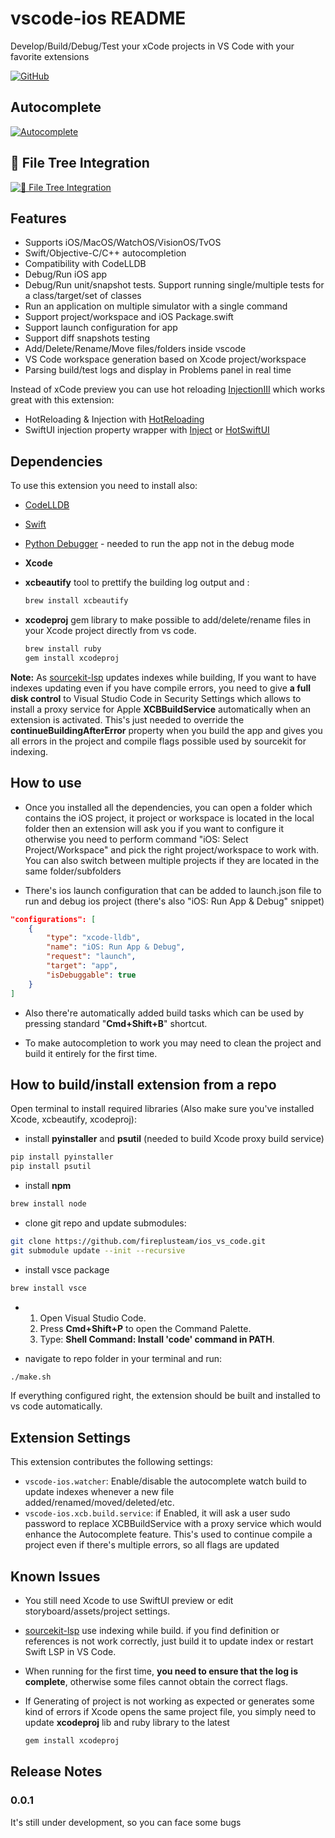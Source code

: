 # vscode-ios README

Develop/Build/Debug/Test your xCode projects in VS Code with your favorite extensions

[![GitHub](https://img.shields.io/github/stars/fireplusteam/ios_vs_code?style=social)](https://github.com/fireplusteam/ios_vs_code)

## Autocomplete

[![Autocomplete](https://img.youtube.com/vi/0dXQGY0IIEA/0.jpg)](https://youtu.be/0dXQGY0IIEA)

## 🌳 File Tree Integration

[![🌳 File Tree Integration](https://img.youtube.com/vi/3C-abUZGkgE/0.jpg)](https://youtu.be/3C-abUZGkgE)

## Features

- Supports iOS/MacOS/WatchOS/VisionOS/TvOS
- Swift/Objective-C/C++ autocompletion
- Compatibility with CodeLLDB
- Debug/Run iOS app
- Debug/Run unit/snapshot tests. Support running single/multiple tests for a class/target/set of classes
- Run an application on multiple simulator with a single command
- Support project/workspace and iOS Package.swift
- Support launch configuration for app
- Support diff snapshots testing
- Add/Delete/Rename/Move files/folders inside vscode
- VS Code workspace generation based on Xcode project/workspace
- Parsing build/test logs and display in Problems panel in real time

Instead of xCode preview you can use hot reloading [InjectionIII](https://github.com/johnno1962/InjectionIII) which works great with this extension:

- HotReloading & Injection with [HotReloading](https://github.com/johnno1962/HotReloading)
- SwiftUI injection property wrapper with [Inject](https://github.com/krzysztofzablocki/Inject) or [HotSwiftUI](https://github.com/johnno1962/HotSwiftUI)

## Dependencies

To use this extension you need to install also:

- [CodeLLDB](https://marketplace.visualstudio.com/items?itemName=vadimcn.vscode-lldb)
- [Swift](https://marketplace.visualstudio.com/items?itemName=sswg.swift-lang)
- [Python Debugger](https://marketplace.visualstudio.com/items?itemName=ms-python.debugpy) - needed to run the app not in the debug mode
- **Xcode**

- **xcbeautify** tool to prettify the building log output and :

  ```bash
  brew install xcbeautify
  ```

- **xcodeproj** gem library to make possible to add/delete/rename files in your Xcode project directly from vs code.

  ```bash
  brew install ruby
  gem install xcodeproj
  ```

**Note:**
As [sourcekit-lsp](https://github.com/apple/sourcekit-lsp) updates indexes while building, If you want to have indexes updating even if you have compile errors, you need to give **a full disk control** to Visual Studio Code in Security Settings which allows to install a proxy service for Apple **XCBBuildService** automatically when an extension is activated.
This's just needed to override the **continueBuildingAfterError** property when you build the app and gives you all errors in the project and compile flags possible used by sourcekit for indexing.

## How to use

- Once you installed all the dependencies, you can open a folder which contains the iOS project, it project or workspace is located in the local folder then an extension will ask you if you want to configure it otherwise you need to perform command "iOS: Select Project/Workspace" and pick the right project/workspace to work with. You can also switch between multiple projects if they are located in the same folder/subfolders

- There's ios launch configuration that can be added to launch.json file to run and debug ios project (there's also "iOS: Run App & Debug" snippet)

```json
"configurations": [
    {
        "type": "xcode-lldb",
        "name": "iOS: Run App & Debug",
        "request": "launch",
        "target": "app",
        "isDebuggable": true
    }
]
```

- Also there're automatically added build tasks which can be used by pressing standard "**Cmd+Shift+B**" shortcut.

- To make autocompletion to work you may need to clean the project and build it entirely for the first time.

## How to build/install extension from a repo

Open terminal to install required libraries (Also make sure you've installed Xcode, xcbeautify, xcodeproj):

- install **pyinstaller** and **psutil** (needed to build Xcode proxy build service)

```bash
pip install pyinstaller
pip install psutil
```

- install **npm**

```bash
brew install node
```

- clone git repo and update submodules:

```bash
git clone https://github.com/fireplusteam/ios_vs_code.git
git submodule update --init --recursive
```

- install vsce package

```bash
brew install vsce
```

- 1. Open Visual Studio Code.
  2. Press **Cmd+Shift+P** to open the Command Palette.
  3. Type: **Shell Command: Install 'code' command in PATH**.

- navigate to repo folder in your terminal and run:

```bash
./make.sh
```

If everything configured right, the extension should be built and installed to vs code automatically.

## Extension Settings

This extension contributes the following settings:

- `vscode-ios.watcher`: Enable/disable the autocomplete watch build to update indexes whenever a new file added/renamed/moved/deleted/etc.
- `vscode-ios.xcb.build.service`: if Enabled, it will ask a user sudo password to replace XCBBuildService with a proxy service which would enhance the Autocomplete feature. This's used to continue compile a project even if there's multiple errors, so all flags are updated

## Known Issues

- You still need Xcode to use SwiftUI preview or edit storyboard/assets/project settings.
- [sourcekit-lsp](https://github.com/apple/sourcekit-lsp) use indexing while build. if you find definition or references is not work correctly, just build it to update index or restart Swift LSP in VS Code.
- When running for the first time, **you need to ensure that the log is complete**, otherwise some files cannot obtain the correct flags.
- If Generating of project is not working as expected or generates some kind of errors if Xcode opens the same project file, you simply need to update **xcodeproj** lib and ruby library to the latest

  ```bash
  gem install xcodeproj
  ```

## Release Notes

### 0.0.1

It's still under development, so you can face some bugs
